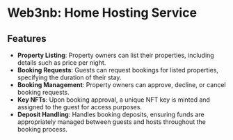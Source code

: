# Web3nb: Home Hosting Service

## Features

- **Property Listing**: Property owners can list their properties, including details such as price per night.
- **Booking Requests**: Guests can request bookings for listed properties, specifying the duration of their stay.
- **Booking Management**: Property owners can approve, decline, or cancel booking requests.
- **Key NFTs**: Upon booking approval, a unique NFT key is minted and assigned to the guest for access purposes.
- **Deposit Handling**: Handles booking deposits, ensuring funds are appropriately managed between guests and hosts throughout the booking process.
